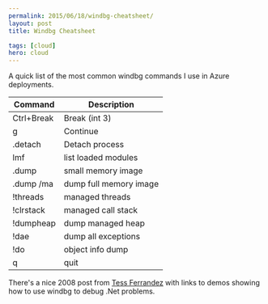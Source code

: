 ```yaml
---
permalink: 2015/06/18/windbg-cheatsheet/
layout: post
title: Windbg Cheatsheet

tags: [cloud]
hero: cloud
---
```


A quick list of the most common windbg commands I use in Azure deployments.

| Command          | Description            |
| ---------------- | ---------------------- |
| Ctrl+Break       | Break (int 3)          |
| g                | Continue               |
| .detach          | Detach process         |
| lmf              | list loaded modules    |
| .dump <path>     | small memory image     |
| .dump /ma <path> | dump full memory image |
| !threads         | managed threads        |
| !clrstack        | managed call stack     |
| !dumpheap        | dump managed heap      |
| !dae             | dump all exceptions    |
| !do <addr>       | object info dump       |
| q                | quit                   |

There's a nice 2008 post from [Tess Ferrandez](http://blogs.msdn.com/b/tess/archive/2008/02/04/net-debugging-demos-information-and-setup-instructions.aspx)
with links to demos showing how to use windbg to debug .Net problems.
